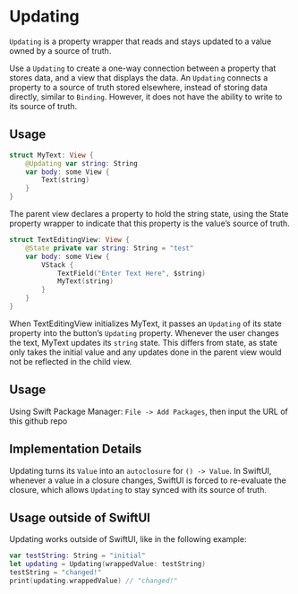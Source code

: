 # Updating

`Updating` is a property wrapper that reads and stays updated to a value owned by a source of truth.

Use a `Updating` to create a one-way connection between a property that stores data, and a view that displays the data.
An `Updating` connects a property to a source of truth stored elsewhere, instead of storing data directly, similar to `Binding`.
However, it does not have the ability to write to its source of truth.

## Usage
```swift
struct MyText: View {
    @Updating var string: String
    var body: some View {
        Text(string)
    }
}
```
The parent view declares a property to hold the string state, using the State property wrapper to indicate that this property is the value’s source of truth.
```swift
struct TextEditingView: View {
    @State private var string: String = "test"
    var body: some View {
        VStack {
            TextField("Enter Text Here", $string)
            MyText(string)
        }
    }
}
```
When TextEditingView initializes MyText, it passes an `Updating` of its state property into the button’s `Updating` property.
Whenever the user changes the text, MyText updates its `string` state. This differs from state, as state only takes the
initial value and any updates done in the parent view would not be reflected in the child view.

## Usage
Using Swift Package Manager: `File -> Add Packages`, then input the URL of this github repo

## Implementation Details
Updating turns its `Value` into an `autoclosure` for `() -> Value`. In SwiftUI, whenever a value in a closure changes,
SwiftUI is forced to re-evaluate the closure, which allows `Updating` to stay synced with its source of truth.

## Usage outside of SwiftUI
Updating works outside of SwiftUI, like in the following example:
```swift
var testString: String = "initial"
let updating = Updating(wrappedValue: testString)
testString = "changed!"
print(updating.wrappedValue) // "changed!"
```
